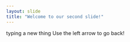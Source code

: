 ```yaml
---
layout: slide
title: "Welcome to our second slide!"
---
```

typing a new thing
Use the left arrow to go back!
